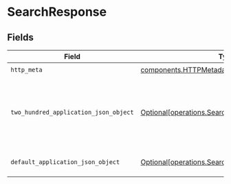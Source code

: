 # SearchResponse


## Fields

| Field                                                                                                    | Type                                                                                                     | Required                                                                                                 | Description                                                                                              |
| -------------------------------------------------------------------------------------------------------- | -------------------------------------------------------------------------------------------------------- | -------------------------------------------------------------------------------------------------------- | -------------------------------------------------------------------------------------------------------- |
| `http_meta`                                                                                              | [components.HTTPMetadata](../../models/components/httpmetadata.md)                                       | :heavy_check_mark:                                                                                       | N/A                                                                                                      |
| `two_hundred_application_json_object`                                                                    | [Optional[operations.SearchResponseBody]](../../models/operations/searchresponsebody.md)                 | :heavy_minus_sign:                                                                                       | Successful operation. Returns fetched results along with applicable rules.                               |
| `default_application_json_object`                                                                        | [Optional[operations.SearchResponseResponseBody]](../../models/operations/searchresponseresponsebody.md) | :heavy_minus_sign:                                                                                       | Generic or unexpected error.                                                                             |